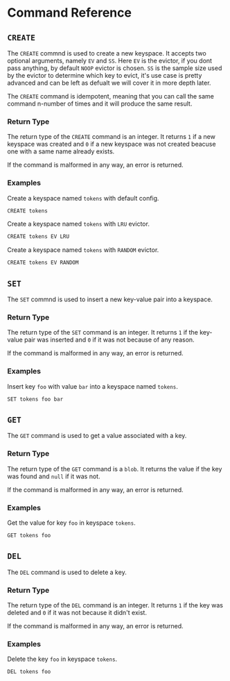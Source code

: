 # Command Reference

## `CREATE`
The `CREATE` commnd is used to create a new keyspace. It accepts two optional arguments, namely `EV` and `SS`.
Here `EV` is the evictor, if you dont pass anything, by default `NOOP` evictor is chosen. `SS` is the sample size used by the evictor to determine which key to evict, it's use case is pretty advanced and can be left as defualt we will cover it in more depth later.

The `CREATE` command is idempotent, meaning that you can call the same command n-number of times and it will produce the same result.

### Return Type
The return type of the `CREATE` command is an integer. It returns `1` if a new keyspace was created and `0` if a new keyspace was not created beacuse one with a same name already exists.

If the command is malformed in any way, an error is returned.

### Examples

Create a keyspace named `tokens` with default config.
```bash
CREATE tokens
```

Create a keyspace named `tokens` with `LRU` evictor.
```bash
CREATE tokens EV LRU
```

Create a keyspace named `tokens` with `RANDOM` evictor.
```bash
CREATE tokens EV RANDOM
```

## `SET`
The `SET` commnd is used to insert a new key-value pair into a keyspace.

### Return Type
The return type of the `SET` command is an integer. It returns `1` if the key-value pair was inserted and `0` if it was not because of any reason.

If the command is malformed in any way, an error is returned.

### Examples

Insert key `foo` with value `bar` into a keyspace named `tokens`.
```bash
SET tokens foo bar
```

## `GET`
The `GET` command is used to get a value associated with a key.

### Return Type
The return type of the `GET` command is a `blob`. It returns the value if the key was found and `null` if it was not.

If the command is malformed in any way, an error is returned.

### Examples

Get the value for key `foo` in keyspace `tokens`.
```bash
GET tokens foo
```

## `DEL`
The `DEL` command is used to delete a key.

### Return Type
The return type of the `DEL` command is an integer. It returns `1` if the key was deleted and `0` if it was not because it didn't exist.

If the command is malformed in any way, an error is returned.

### Examples

Delete the key `foo` in keyspace `tokens`.
```bash
DEL tokens foo
```